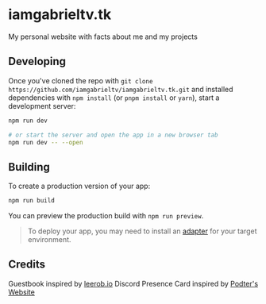 # iamgabrieltv.tk

My personal website with facts about me and my projects

## Developing

Once you've cloned the repo with `git clone https://github.com/iamgabrieltv/iamgabrieltv.tk.git` and installed dependencies with `npm install` (or `pnpm install` or `yarn`), start a development server:

```bash
npm run dev

# or start the server and open the app in a new browser tab
npm run dev -- --open
```

## Building

To create a production version of your app:

```bash
npm run build
```

You can preview the production build with `npm run preview`.

> To deploy your app, you may need to install an [adapter](https://kit.svelte.dev/docs/adapters) for your target environment.

## Credits

Guestbook inspired by [leerob.io](https://github.com/leerob/leerob.io)
Discord Presence Card inspired by [Podter's Website](https://github.com/Podter/podter.xyz)
